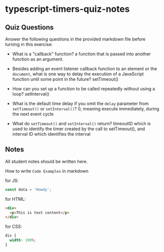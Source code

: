 # typescript-timers-quiz-notes

## Quiz Questions

Answer the following questions in the provided markdown file before turning in this exercise:

- What is a "callback" function?
  a function that is passed into another function as an argument.

- Besides adding an event listener callback function to an element or the `document`, what is one way to delay the execution of a JavaScript function until some point in the future?
  setTimeout()

- How can you set up a function to be called repeatedly without using a loop?
  setInterval()

- What is the default time delay if you omit the `delay` parameter from `setTimeout()` or `setInterval()`?
  0, meaning execute immediately, during the next event cycle

- What do `setTimeout()` and `setInterval()` return?
  timeoutID which is used to identify the timer created by the call to setTimeout(), and interval ID which identifies the interval

## Notes

All student notes should be written here.

How to write `Code Examples` in markdown

for JS:

```javascript
const data = 'Howdy';
```

for HTML:

```html
<div>
  <p>This is text content</p>
</div>
```

for CSS:

```css
div {
  width: 100%;
}
```
